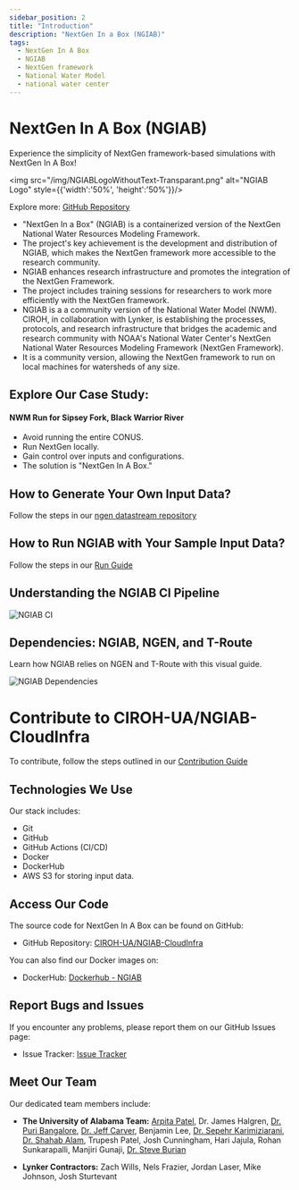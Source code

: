 ```yaml
---
sidebar_position: 2
title: "Introduction"
description: "NextGen In a Box (NGIAB)"
tags:
  - NextGen In A Box
  - NGIAB
  - NextGen framework
  - National Water Model
  - national water center
---
```


# NextGen In A Box (NGIAB)

Experience the simplicity of NextGen framework-based simulations with NextGen In A Box!

<img src="/img/NGIABLogoWithoutText-Transparant.png" alt="NGIAB Logo" style={{'width':'50%', 'height':'50%'}}/>

Explore more: [GitHub Repository](https://github.com/CIROH-UA/NGIAB-CloudInfra/)

- "NextGen In a Box" (NGIAB) is a containerized version of the NextGen National Water Resources Modeling Framework.
- The project's key achievement is the development and distribution of NGIAB, which makes the NextGen framework more accessible to the research community.
- NGIAB enhances research infrastructure and promotes the integration of the NextGen Framework.
- The project includes training sessions for researchers to work more efficiently with the NextGen framework.
- NGIAB is a a community version of the National Water Model (NWM). CIROH, in collaboration with Lynker, is establishing the processes, protocols, and research infrastructure that bridges the academic and research community with NOAA's National Water Center's NextGen National Water Resources Modeling Framework (NextGen Framework).
- It is a community version, allowing the NextGen framework to run on local machines for watersheds of any size.

## Explore Our Case Study:

#### NWM Run for Sipsey Fork, Black Warrior River

- Avoid running the entire CONUS.
- Run NextGen locally.
- Gain control over inputs and configurations.
- The solution is "NextGen In A Box."

## How to Generate Your Own Input Data?
Follow the steps in our [ngen datastream repository](https://github.com/CIROH-UA/ngen-datastream/tree/main)

## How to Run NGIAB with Your Sample Input Data?

Follow the steps in our [Run Guide](https://github.com/CIROH-UA/NGIAB-CloudInfra/blob/main/README.md)

## Understanding the NGIAB CI Pipeline

![NGIAB CI](/img/ngiab-ci.jpg)

## Dependencies: NGIAB, NGEN, and T-Route

Learn how NGIAB relies on NGEN and T-Route with this visual guide.

![NGIAB Dependencies](/img/ngiab-ngen-deps.jpg)

# Contribute to CIROH-UA/NGIAB-CloudInfra

To contribute, follow the steps outlined in our [Contribution Guide](https://github.com/CIROH-UA/NGIAB-CloudInfra/blob/main/contribute.md)

## Technologies We Use

Our stack includes:

- Git
- GitHub
- GitHub Actions (CI/CD)
- Docker
- DockerHub
- AWS S3 for storing input data.

## Access Our Code

The source code for NextGen In A Box can be found on GitHub:

- GitHub Repository: [CIROH-UA/NGIAB-CloudInfra](https://github.com/CIROH-UA/NGIAB-CloudInfra)

You can also find our Docker images on:

- DockerHub: [Dockerhub - NGIAB](https://hub.docker.com/u/awiciroh)

## Report Bugs and Issues

If you encounter any problems, please report them on our GitHub Issues page:

- Issue Tracker: [Issue Tracker](https://github.com/CIROH-UA/CloudInfra/issues/)

## Meet Our Team

Our dedicated team members include:

- **The University of Alabama Team:** [Arpita Patel](https://dev.awi.ua.edu/about/staff/arpita-patel/), Dr. James Halgren, [Dr. Puri Bangalore](https://eng.ua.edu/eng-directory/dr-purushotham-bangalore/), [Dr. Jeff Carver](http://carver.cs.ua.edu/), Benjamin Lee, [Dr. Sepehr Karimiziarani](https://dev.awi.ua.edu/about/staff/sepehr-karimiziarani-ph-d/), [Dr. Shahab Alam](https://dev.awi.ua.edu/about/staff/md-shahabul-alam-ph-d/), Trupesh Patel, Josh Cunningham, Hari Jajula, Rohan Sunkarapalli, Manjiri Gunaji, [Dr. Steve Burian](https://eng.ua.edu/eng-directory/dr-steven-burian/)

- **Lynker Contractors:** Zach Wills, Nels Frazier, Jordan Laser, Mike Johnson, Josh Sturtevant
